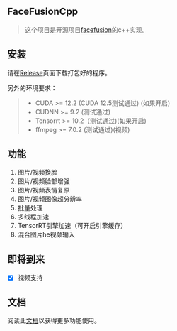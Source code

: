 ## FaceFusionCpp

>   这个项目是开源项目[facefusion](https://github.com/facefusion/facefusion)的c++实现。

## 安装

请在[Release]()页面下载打包好的程序。

另外的环境要求：

> - CUDA >= 12.2 (CUDA 12.5测试通过) (如果开启)
> - CUDNN >= 9.2 (测试通过)
> - Tensorrt >= 10.2（测试通过)(如果开启)
> - ffmpeg >= 7.0.2 (测试通过)(视频)

## 功能

1.  图片/视频换脸
2.  图片/视频脸部增强
3.  图片/视频表情复原
4.  图片/视频图像超分辨率
5.  批量处理
6.  多线程加速
7.  TensorRT引擎加速（可开启引擎缓存）
8.  混合图片he视频输入

## 即将到来

-   [x] 视频支持

## 文档

阅读此[文档](https://github.com/CodingRookie98/faceFusionCpp/blob/master/DOCUMENT.md)以获得更多功能使用。